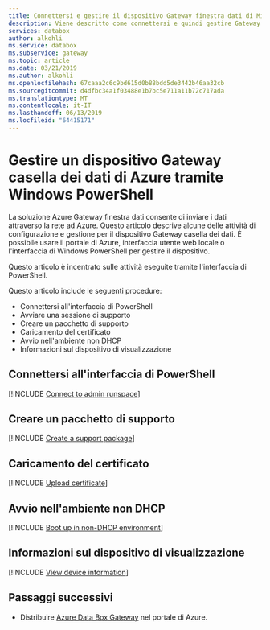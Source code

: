 ```yaml
---
title: Connettersi e gestire il dispositivo Gateway finestra dati di Microsoft Azure tramite l'interfaccia di Windows PowerShell | Microsoft Docs
description: Viene descritto come connettersi e quindi gestire Gateway finestra di dati tramite l'interfaccia Windows PowerShell.
services: databox
author: alkohli
ms.service: databox
ms.subservice: gateway
ms.topic: article
ms.date: 03/21/2019
ms.author: alkohli
ms.openlocfilehash: 67caaa2c6c9bd615d0b88bdd5de3442b46aa32cb
ms.sourcegitcommit: d4dfbc34a1f03488e1b7bc5e711a11b72c717ada
ms.translationtype: MT
ms.contentlocale: it-IT
ms.lasthandoff: 06/13/2019
ms.locfileid: "64415171"
---
```

# <a name="manage-an-azure-data-box-gateway-device-via-windows-powershell"></a>Gestire un dispositivo Gateway casella dei dati di Azure tramite Windows PowerShell

La soluzione Azure Gateway finestra dati consente di inviare i dati attraverso la rete ad Azure. Questo articolo descrive alcune delle attività di configurazione e gestione per il dispositivo Gateway casella dei dati. È possibile usare il portale di Azure, interfaccia utente web locale o l'interfaccia di Windows PowerShell per gestire il dispositivo.

Questo articolo è incentrato sulle attività eseguite tramite l'interfaccia di PowerShell.

Questo articolo include le seguenti procedure:

- Connettersi all'interfaccia di PowerShell
- Avviare una sessione di supporto
- Creare un pacchetto di supporto
- Caricamento del certificato
- Avvio nell'ambiente non DHCP
- Informazioni sul dispositivo di visualizzazione

## <a name="connect-to-the-powershell-interface"></a>Connettersi all'interfaccia di PowerShell

[!INCLUDE [Connect to admin runspace](../../includes/data-box-edge-gateway-connect-minishell.md)]

## <a name="create-a-support-package"></a>Creare un pacchetto di supporto

[!INCLUDE [Create a support package](../../includes/data-box-edge-gateway-create-support-package.md)]

## <a name="upload-certificate"></a>Caricamento del certificato

[!INCLUDE [Upload certificate](../../includes/data-box-edge-gateway-upload-certificate.md)]

## <a name="boot-up-in-non-dhcp-environment"></a>Avvio nell'ambiente non DHCP

[!INCLUDE [Boot up in non-DHCP environment](../../includes/data-box-edge-gateway-boot-non-dhcp.md)]

## <a name="view-device-information"></a>Informazioni sul dispositivo di visualizzazione

[!INCLUDE [View device information](../../includes/data-box-edge-gateway-view-device-info.md)]

## <a name="next-steps"></a>Passaggi successivi

- Distribuire [Azure Data Box Gateway](data-box-gateway-deploy-prep.md) nel portale di Azure.
